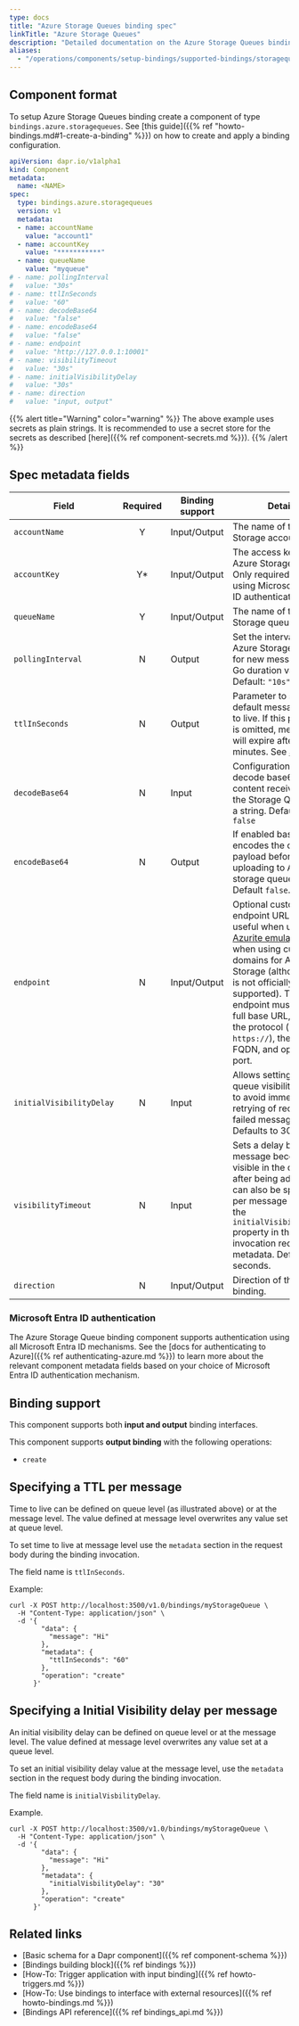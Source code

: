 ```yaml
---
type: docs
title: "Azure Storage Queues binding spec"
linkTitle: "Azure Storage Queues"
description: "Detailed documentation on the Azure Storage Queues binding component"
aliases:
  - "/operations/components/setup-bindings/supported-bindings/storagequeues/"
---
```


## Component format

To setup Azure Storage Queues binding create a component of type `bindings.azure.storagequeues`. See [this guide]({{% ref "howto-bindings.md#1-create-a-binding" %}}) on how to create and apply a binding configuration.


```yaml
apiVersion: dapr.io/v1alpha1
kind: Component
metadata:
  name: <NAME>
spec:
  type: bindings.azure.storagequeues
  version: v1
  metadata:
  - name: accountName
    value: "account1"
  - name: accountKey
    value: "***********"
  - name: queueName
    value: "myqueue"
# - name: pollingInterval
#   value: "30s"
# - name: ttlInSeconds
#   value: "60"
# - name: decodeBase64
#   value: "false"
# - name: encodeBase64
#   value: "false"
# - name: endpoint
#   value: "http://127.0.0.1:10001"
# - name: visibilityTimeout
#   value: "30s"
# - name: initialVisibilityDelay
#   value: "30s"
# - name: direction 
#   value: "input, output"
```

{{% alert title="Warning" color="warning" %}}
The above example uses secrets as plain strings. It is recommended to use a secret store for the secrets as described [here]({{% ref component-secrets.md %}}).
{{% /alert %}}

## Spec metadata fields

| Field              | Required | Binding support |  Details | Example |
|--------------------|:--------:|------------|-----|---------|
| `accountName` | Y | Input/Output | The name of the Azure Storage account | `"account1"` |
| `accountKey` | Y* | Input/Output | The access key of the Azure Storage account. Only required when not using Microsoft Entra ID authentication. | `"access-key"` |
| `queueName` | Y | Input/Output | The name of the Azure Storage queue | `"myqueue"` |
| `pollingInterval` | N | Output | Set the interval to poll Azure Storage Queues for new messages, as a Go duration value. Default: `"10s"` | `"30s"` |
| `ttlInSeconds` | N | Output | Parameter to set the default message time to live. If this parameter is omitted, messages will expire after 10 minutes. See [also](#specifying-a-ttl-per-message) | `"60"` |
| `decodeBase64` | N | Input | Configuration to decode base64 content received from the Storage Queue into a string. Defaults to `false` | `true`, `false` |
| `encodeBase64` | N | Output | If enabled base64 encodes the data payload before uploading to Azure storage queues. Default `false`. | `true`, `false` |
| `endpoint` | N | Input/Output | Optional custom endpoint URL. This is useful when using the [Azurite emulator](https://github.com/Azure/azurite) or when using custom domains for Azure Storage (although this is not officially supported). The endpoint must be the full base URL, including the protocol (`http://` or `https://`), the IP or FQDN, and optional port. | `"http://127.0.0.1:10001"` or `"https://accountName.queue.example.com"` |
| `initialVisibilityDelay` | N | Input | Allows setting a custom queue visibility timeout to avoid immediate retrying of recently failed messages. Defaults to 30 seconds. | `"100s"` |
| `visibilityTimeout` | N | Input | Sets a delay before a message becomes visible in the queue after being added. It can also be specified per message by setting the `initialVisibilityDelay` property in the invocation request's metadata. Defaults to 0 seconds. | `"30s"` |
| `direction` | N | Input/Output | Direction of the binding. | `"input"`, `"output"`, `"input, output"` |

### Microsoft Entra ID authentication

The Azure Storage Queue binding component supports authentication using all Microsoft Entra ID mechanisms. See the [docs for authenticating to Azure]({{% ref authenticating-azure.md %}}) to learn more about the relevant component metadata fields based on your choice of Microsoft Entra ID authentication mechanism.

## Binding support

This component supports both **input and output** binding interfaces.

This component supports **output binding** with the following operations:

- `create`

## Specifying a TTL per message

Time to live can be defined on queue level (as illustrated above) or at the message level. The value defined at message level overwrites any value set at queue level.

To set time to live at message level use the `metadata` section in the request body during the binding invocation.

The field name is `ttlInSeconds`.

Example:

```shell
curl -X POST http://localhost:3500/v1.0/bindings/myStorageQueue \
  -H "Content-Type: application/json" \
  -d '{
        "data": {
          "message": "Hi"
        },
        "metadata": {
          "ttlInSeconds": "60"
        },
        "operation": "create"
      }'
```

## Specifying a Initial Visibility delay per message

An initial visibility delay can be defined on queue level or at the message level. The value defined at message level overwrites any value set at a queue level.

To set an initial visibility delay value at the message level, use the `metadata` section in the request body during the binding invocation.

The field name is `initialVisbilityDelay`.

Example.

```shell
curl -X POST http://localhost:3500/v1.0/bindings/myStorageQueue \
  -H "Content-Type: application/json" \
  -d '{
        "data": {
          "message": "Hi"
        },
        "metadata": {
          "initialVisbilityDelay": "30"
        },
        "operation": "create"
      }'
```

## Related links

- [Basic schema for a Dapr component]({{% ref component-schema %}})
- [Bindings building block]({{% ref bindings %}})
- [How-To: Trigger application with input binding]({{% ref howto-triggers.md %}})
- [How-To: Use bindings to interface with external resources]({{% ref howto-bindings.md %}})
- [Bindings API reference]({{% ref bindings_api.md %}})

